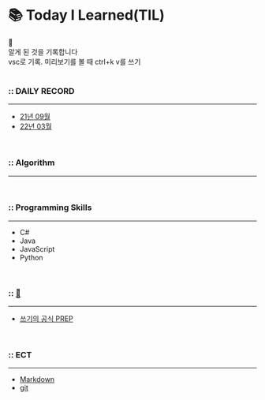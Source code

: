 # 📚 Today I Learned(TIL)

📝 <br>
알게 된 것을 기록합니다 <br>
vsc로 기록. 미리보기를 볼 때 ctrl+k v를 쓰기 <br> <br>

### :: DAILY RECORD
---
- [21년 09월](https://github.com/Sunny713/TIL/blob/main/Daily_Record/21_09.md)
- [22년 03월](https://github.com/Sunny713/TIL/blob/main/Daily_Record/22_03.md)

<br>

### :: Algorithm
---

<br> 

### :: Programming Skills
---
- C#
- Java
- JavaScript
- Python

<br>

### :: [📖](https://github.com/Sunny713/TIL/blob/main/ReadBook/READBOOK.md)
---
- [쓰기의 공식 PREP](https://github.com/Sunny713/TIL/blob/main/ReadBook/READBOOK.md)


<br>

### :: ECT
---
- [Markdown](https://github.com/Sunny713/TIL/blob/main/Markdown.md)
- [git](https://github.com/Sunny713/TIL/blob/main/Git/git.md)
